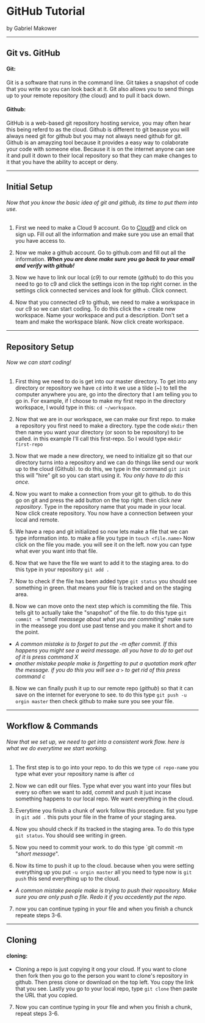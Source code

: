 # GitHub Tutorial

by Gabriel Makower 

---
## Git vs. GitHub
#### Git:   
 
Git is a software that runs in the command line. Git takes a snapshot of code that you write so you can look back at it. Git also allows you to send things up to your remote repository (the cloud) and to pull it back down.   

#### Github:   
 
GitHub is a web-based git repository hosting service, you may often hear this being referd to as the cloud. Github is different to git beause you will always need git for github but you may not always need github for git. Github is an amayzing tool because it provides a easy way to colaborate your code with someone else. Because it is on the internet anyone can see it and pull it down to their local repository so that they can make changes to it that you have the ability to accept or deny.  


---
## Initial Setup
###### Now that you know the basic idea of git and github, its time to put them into use.
1) First we need to make a Cloud 9 account. Go to [Cloud9](c9.io) and click on sign up. Fill out all the information and make sure you use an email that you have access to. 

2) Now we make a github account. Go to github.com and fill out all the information. **_When you are done make sure you go back to your email and verify with github!_**

3) Now we have to link our local (_c9_) to our remote (_github_) to do this you need to go to c9 and click the settings icon in the top right corner. in the settings click connected services and look for github. Click connect. 

4) Now that you connected c9 to github, we need to make a workspace in our c9 so we can start coding. To do this click the + create new workspace. Name your workspace and put a description. Don't set a team and make the workspace blank. Now click create workspace.  




---
## Repository Setup
###### Now we can start coding!  

1)  First thing we need to do is get into our master directory. To get into any directory or repository we have `cd` into it we use a tilde (~) to tell the computer anywhere you are, go into the directory that I am telling you to go in. For example, if I choose to make my first repo in the directory workspace, I would type in this: `cd ~/workspace`. 

2) Now that we are in our workspace, we can make our first repo. to make a repository you first need to make a directory. type the code `mkdir` then then name you want your directory (or soon to be repository) to be called. in this example I'll call this first-repo. So I would type `mkdir first-repo` 

3) Now that we made a new directory, we need to initialize git so that our directory turns into a repository and we can do things like send our work up to the cloud (Github). to do this, we type in the command `git init` this will "hire" git so you can start using it. _You only have to do this once._

4) Now you want to make a connection from your git to github. to do this go on git and press the add button on the top right. then click _new repository_. Type in the repository name that you made in your local. Now click create repository. You now have a connection between your local and remote. 


4) We have a repo and git initialized so now lets make a file that we can type information into. to make a file you type in `touch <file.name>` Now click on the file you made. you will see it on the left. now you can type what ever you want into that file. 

5) Now that we have the file we want to add it to the staging area. to do this type in your repository `git add .` 

6) Now to check if the file has been added type `git status` you should see something in green. that means your file is tracked and on the staging area.  

7) Now we can move onto the next step which is commiting the file. This tells git to actually take the "snapshot" of the file. to do this type `git commit -m` "_small meassege about what you are commiting_" make sure in the meassege you dont use past tense and you make it short and to the point.
* _A common mistake is to forget to put the -m after commit. If this happens you might see a weird message. all you have to do to get out of it is press command X_
* _another mistake people make is forgetting to put a quotation mark after the message. if you do this you will see a `>` to get rid of this press command c_

8) Now we can finally push it up to our remote repo (_github_) so that it can save on the internet for everyone to see. to do this type `git push -u orgin master` then check github to make sure you see your file. 




---
## Workflow & Commands
###### Now that we set up, we need to get into a consistent work flow. here is what we do everytime we start working. 

1) The first step is to go into your repo. to do this we type `cd repo-name` you type what ever your repository name is after `cd` 

2) Now we can edit our files. Type what ever you want into your files but every so often we want to add, commit and push it just incase something happens to our local repo. We want everything in the cloud. 

3) Everytime you finish a chunk of work follow this procedure. fist you type in `git add .` this puts your file in the frame of your staging area. 


4) Now you should check if its tracked in the staging area. To do this type `git status`. You should see writing in green. 

5) Now you need to commit your work. to do this type `git commit -m "_short message_".

6) Now its time to push it up to the cloud. because when you were setting everything up you put `-u orgin master` all you need to type now is `git push` this send everything up to the cloud. 
* _A common mistake people make is trying to push their repository. Make sure you are only push a file. Redo it if you accedently put the repo._
7) now you can continue typing in your file and when you finish a chunck repeate steps 3-6.



---
## Cloning  

#### cloning: 
* Cloning a repo is just copying it ong your cloud. If you want to clone then fork then you go to the person you want to clone's repository in github. Then press clone or download on the top left. You copy the link that you see. Lastly you go to your local repo, type `git clone` then paste the URL that you copied. 
 

7) Now you can continue typing in your file and when you finish a chunk, repeat steps 3-6.


